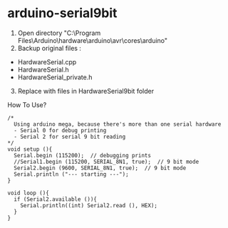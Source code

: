 # arduino-serial9bit
1. Open directory "C:\Program Files\Arduino\hardware\arduino\avr\cores\arduino"
2. Backup original files :
  - HardwareSerial.cpp
  - HardwareSerial.h
  - HardwareSerial_private.h
3. Replace with files in HardwareSerial9bit folder

How To Use?
```
/*
  Using arduino mega, because there's more than one serial hardware
  - Serial 0 for debug printing
  - Serial 2 for serial 9 bit reading
*/
void setup (){
  Serial.begin (115200);  // debugging prints
  //Serial1.begin (115200, SERIAL_8N1, true);  // 9 bit mode
  Serial2.begin (9600, SERIAL_8N1, true);  // 9 bit mode
  Serial.println ("--- starting ---");
}

void loop (){
  if (Serial2.available ()){
    Serial.println((int) Serial2.read (), HEX);
  }
}
```
